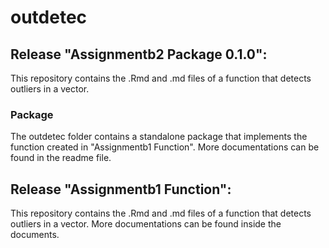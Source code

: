 # outdetec

## Release "Assignmentb2 Package 0.1.0":
This repository contains the .Rmd and .md files of a function that detects outliers in a vector.
### Package
The outdetec folder contains a standalone package that implements the function created in "Assignmentb1 Function". More documentations can be found in the readme file. 

## Release "Assignmentb1 Function":
This repository contains the .Rmd and .md files of a function that detects outliers in a vector. More documentations can be found inside the documents. 

